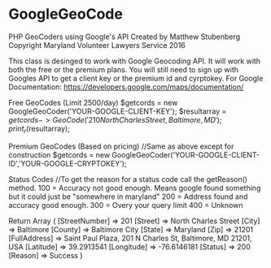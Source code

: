 # GoogleGeoCode
PHP GeoCoders using Google's API
Created by Matthew Stubenberg
Copyright Maryland Volunteer Lawyers Service 2016

This class is desinged to work with Google Geocoding API. It will work with both the free or the premium plans.
You will still need to sign up with Googles API to get a client key or the premium id and cyrptokey.
For Google Documentation: https://developers.google.com/maps/documentation/

Free GeoCodes (Limit 2500/day)
  $getcords = new GoogleGeoCoder('YOUR-GOOGLE-CLIENT-KEY');
  $resultarray = $getcords->GeoCode('210 North Charles Street, Baltimore, MD');
  print_r($resultarray);

Premium GeoCodes (Based on pricing)
  //Same as above except for construction
  $getcords = new GoogleGeoCoder('YOUR-GOOGLE-CLIENT-ID','YOUR-GOOGLE-CRYPTOKEY');
  
Status Codes
  //To get the reason for a status code call the getReason() method.
  100 = Accuracy not good enough. Means google found something but it could just be "somewhere in maryland"
  200 = Address found and accuracy good enough.
  300 = Overy your query limit
  400 = Unknown

Return Array
(
    [StreetNumber] => 201
    [Street] => North Charles Street
    [City] => Baltimore
    [County] => Baltimore City
    [State] => Maryland
    [Zip] => 21201
    [FullAddress] => Saint Paul Plaza, 201 N Charles St, Baltimore, MD 21201, USA
    [Latitude] => 39.2913541
    [Longitude] => -76.6146181
    [Status] => 200
    [Reason] => Success
)
